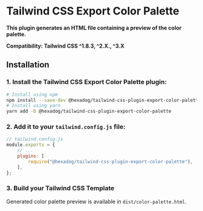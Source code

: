 # Tailwind CSS Export Color Palette

**This plugin generates an HTML file containing a preview of the color palette.**

**Compatibility: Tailwind CSS ^1.8.3, ^2.X., ^3.X**

## Installation

### 1. Install the Tailwind CSS Export Color Palette plugin:

```bash
# Install using npm
npm install --save-dev @hexadog/tailwind-css-plugin-export-color-palette
# Install using yarn
yarn add -D @hexadog/tailwind-css-plugin-export-color-palette
```

### 2. Add it to your `tailwind.config.js` file:

```js
// tailwind.config.js
module.exports = {
    // ...
    plugins: [
        require("@hexadog/tailwind-css-plugin-export-color-palette"),
    ],
};
```

### 3. Build your Tailwind CSS Template
Generated color palette preview is available in `dist/color-palette.html`.